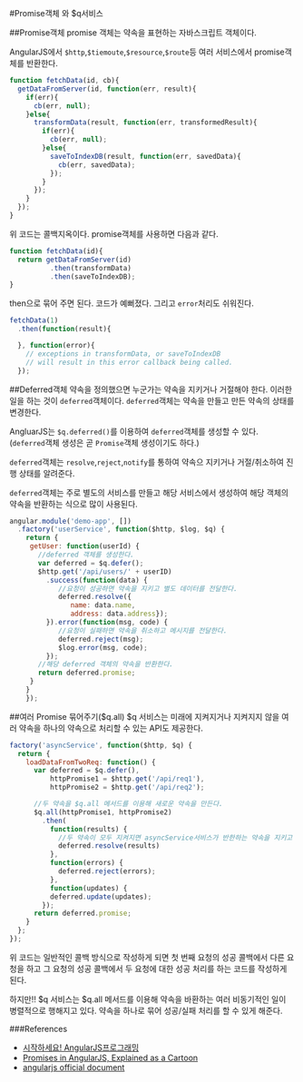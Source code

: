 #Promise객체 와 $q서비스

##Promise객체
promise 객체는 약속을 표현하는 자바스크립트 객체이다.

AngularJS에서 `$http`,`$tiemoute`,`$resource`,`$route`등 여러 서비스에서 promise객체를 반환한다.

```javascript
function fetchData(id, cb){
  getDataFromServer(id, function(err, result){
    if(err){
      cb(err, null);
    }else{
      transformData(result, function(err, transformedResult){
        if(err){
          cb(err, null);
        }else{
          saveToIndexDB(result, function(err, savedData){
            cb(err, savedData);
          });
        }
      });
    }
  });
}
```
위 코드는 콜백지옥이다. promise객체를 사용하면 다음과 같다.

```javascript
function fetchData(id){
  return getDataFromServer(id)
          .then(transformData)
          .then(saveToIndexDB);
}
```
then으로 묶어 주면 된다. 코드가 예뻐졌다. 그리고 `error`처리도 쉬워진다.

```javascript
fetchData(1)
  .then(function(result){

  }, function(error){
    // exceptions in transformData, or saveToIndexDB
    // will result in this error callback being called.
  });
```

##Deferred객체
약속을 정의했으면 누군가는 약속을 지키거나 거절해야 한다. 이러한 일을 하는 것이 `deferred`객체이다. `deferred`객체는 약속을 만들고 만든 약속의 상태를 변경한다.

AngluarJS는 `$q.deferred()`를 이용하여 `deferred`객체를 생성할 수 있다. (`deferred`객체 생성은 곧 `Promise`객체 생성이기도 하다.)

`deferred`객체는 `resolve`,`reject`,`notify`를 통하여 약속으 지키거나 거절/취소하여 진행 상태를 알려준다.


`deferred`객체는 주로 별도의 서비스를 만들고 해당 서비스에서 생성하여 해당 객체의 약속을 반환하는 식으로 많이 사용된다.

```javascript
angular.module('demo-app', [])
  .factory('userService', function($http, $log, $q) {
    return {
     getUser: function(userId) {
       //deferred 객체를 생성한다.
       var deferred = $q.defer();
       $http.get('/api/users/' + userID)
         .success(function(data) { 
            //요청이 성공하면 약속을 지키고 별도 데이터를 전달한다.
            deferred.resolve({
               name: data.name,
               address: data.address});
         }).error(function(msg, code) {
            //요청이 실패하면 약속을 취소하고 메시지를 전달한다.
            deferred.reject(msg);
            $log.error(msg, code);
         });
       //해당 deferred 객체의 약속을 반환한다.
       return deferred.promise;
     }
    }
	});
```

##여러 Promise 묶어주기($q.all)
$q 서비스는 미래에 지켜지거나 지켜지지 않을 여러 약속을 하나의 약속으로 처리할 수 있는 API도 제공한다. 

```javascript
factory('asyncService', function($http, $q) {
  return {
    loadDataFromTwoReq: function() {
      var deferred = $q.defer(),
          httpPromise1 = $http.get('/api/req1'),
          httpPromise2 = $http.get('/api/req2');

      //두 약속을 $q.all 메서드를 이용해 새로운 약속을 만든다.
      $q.all(httpPromise1, httpPromise2)
        .then(
          function(results) {
            //두 약속이 모두 지켜지면 asyncService서비스가 반한하는 약속을 지키고 두 약속이 전달하는 결과를 묶은 배열로 전달한다.
            deferred.resolve(results) 
          },
          function(errors) {
            deferred.reject(errors);
          },
          function(updates) {
          deferred.update(updates);
        });
      return deferred.promise;
    }
  };
});
```

위 코드는 일반적인 콜백 방식으로 작성하게 되면 첫 번째 요청의 성공 콜백에서 다른 요청을 하고 그 요청의 성공 콜백에서 두 요청에 대한 성공 처리를 하는 코드를 작성하게 된다. 

하지만!! $q 서비스는 $q.all 메서드를 이용해 약속을 바환하는 여러 비동기적인 일이 병렬적으로 행해지고 있다.
약속을 하나로 묶어 성공/실패 처리를 할 수 있게 해준다.




###References
- [시작하세요! AngularJS프로그래밍](http://wikibook.co.kr/beginning-angularjs/)
- [Promises in AngularJS, Explained as a Cartoon](http://andyshora.com/promises-angularjs-explained-as-cartoon.html)
- [angularjs official document](https://docs.angularjs.org/api)


  
  